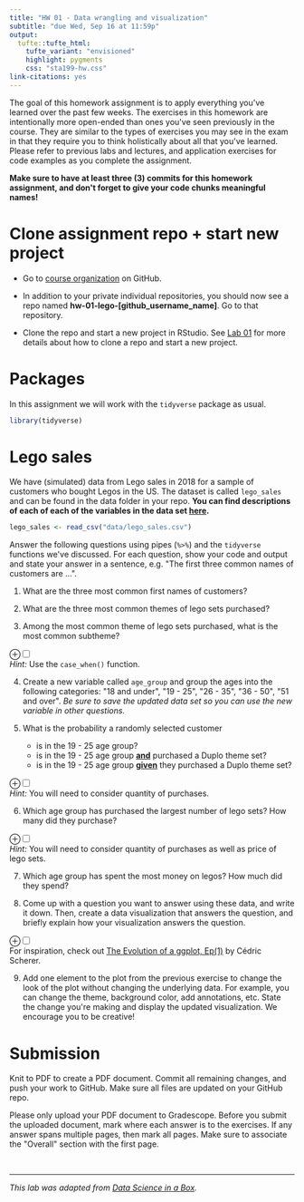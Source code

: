 ```yaml
---
title: "HW 01 - Data wrangling and visualization"
subtitle: "due Wed, Sep 16 at 11:59p"
output: 
  tufte::tufte_html:
    tufte_variant: "envisioned"
    highlight: pygments
    css: "sta199-hw.css"
link-citations: yes
---
```






The goal of this homework assignment is to apply everything you've learned over the past few weeks. The exercises in this homework are intentionally more open-ended than ones you've
seen previously in the course. They are similar to the types of exercises you may see in the exam in that they require you to think holistically about all that you've learned. Please refer to previous labs and lectures, and application exercises for code examples as you complete the assignment.

**Make sure to have at least three (3) commits for this homework assignment, and don't forget to give your code chunks meaningful names!**


# Clone assignment repo + start new project


- Go to [course organization](https://www.github.com/sta199-fa20-002) on GitHub.

- In addition to your private individual repositories, you should now see a repo named **hw-01-lego-[github_username_name]**. Go to that repository.
  
- Clone the repo and start a new project in RStudio. See [Lab 01](https://sta199-fa20-002.netlify.app/labs/lab-01-hello-r.html) for more details about how to clone a repo and start a new project.

# Packages

In this assignment we will work with the `tidyverse` package as usual.


```r
library(tidyverse)
```

# Lego sales

We have (simulated) data from Lego sales in 2018 for a sample of customers who bought Legos in the US.  The dataset is called `lego_sales` and can be found in the data folder in your repo. **You can find descriptions of each of each of the variables in the data set [here](https://rstudio-education.github.io/dsbox/reference/lego_sales.html).**




```r
lego_sales <- read_csv("data/lego_sales.csv")
```

Answer the following questions using pipes (`%>%`) and the `tidyverse` functions we've discussed. For each question, show your code and output and state your answer in a sentence, e.g. "The first three common names of customers are ...".

1. What are the three most common first names of customers?

2. What are the three most common themes of lego sets purchased?

3. Among the most common theme of lego sets purchased, what is the most common subtheme?

<label for="tufte-mn-" class="margin-toggle">&#8853;</label><input type="checkbox" id="tufte-mn-" class="margin-toggle"><span class="marginnote"><span style="display: block;"><em>Hint:</em> Use the <code>case_when()</code> function.</span></span>

4. Create a new variable called `age_group` and group the ages into the 
following categories: "18 and under", "19 - 25", "26 - 35", "36 - 50", "51 and over". *Be sure to save the updated data set so you can use the new variable in other questions.*

5. What is the probability a randomly selected customer 
   - is in the 19 - 25 age group? 
   - is in the 19 - 25 age group **<u>and</u>** purchased a Duplo theme set? 
   - is in the 19 - 25 age group **<u>given</u>** they purchased a Duplo theme set? 
   

<label for="tufte-mn-" class="margin-toggle">&#8853;</label><input type="checkbox" id="tufte-mn-" class="margin-toggle"><span class="marginnote"><span style="display: block;"><em>Hint:</em> You will need to consider quantity of purchases.</span></span>


6. Which age group has purchased the largest number of lego sets? How many did they purchase?

<label for="tufte-mn-" class="margin-toggle">&#8853;</label><input type="checkbox" id="tufte-mn-" class="margin-toggle"><span class="marginnote"><span style="display: block;"><em>Hint:</em> You will need to consider quantity of purchases as well as price of lego sets.</span></span>

7. Which age group has spent the most money on legos? How much did they spend?

8. Come up with a question you want to answer using these data, and write it down. 
Then, create a data visualization that answers the question, and briefly explain how 
your visualization answers the question.

<label for="tufte-mn-" class="margin-toggle">&#8853;</label><input type="checkbox" id="tufte-mn-" class="margin-toggle"><span class="marginnote"><span style="display: block;">For inspiration, check out <a href="The%20Evolution%20of%20a%20ggplot%20(Ep.%201)">The Evolution of a ggplot, Ep(1)</a> by Cédric Scherer.</span></span>

9. Add one element to the plot from the previous exercise to change the look of the plot without changing the underlying data. For example, you can change the theme, background color, add annotations, etc. State the change you're making and display the updated visualization. We encourage you to be creative!

# Submission

Knit to PDF to create a PDF document. Commit all remaining changes, 
and push your work to GitHub. Make sure all files are updated on your GitHub 
repo.

Please only upload your PDF document to Gradescope. Before you submit the 
uploaded document, mark where each answer is to the exercises. If any answer 
spans multiple pages, then mark all pages. Make sure to associate the
"Overall" section with the first page.

<br> 

<hr> 


*This lab was adapted from [Data Science in a Box](https://datasciencebox.org).*
